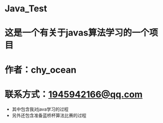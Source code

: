 # Java_Test
# 这是一个有关于javas算法学习的一个项目

# 作者：chy_ocean
# 联系方式：1945942166@qq.com

* 其中包含我对java学习的过程
* 另外还包含准备蓝桥杯算法比赛的过程
